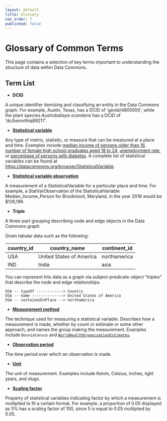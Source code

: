 ```yaml
---
layout: default
title: Glossary
nav_order: 7
published: false
---
```

# Glossary of Common Terms

This page contains a selection of key terms important to understanding the structure of data within Data Commons.

## Term List

- **DCID**

A unique identifier itemizing and classifying an entity in the Data Commons graph. For example, Austin, Texas, has a DCID of 'geoId/4805000', while the plant species _Austrobaileya scandens_ has a DCID of 'dc/bsmvthtq89217'.

- **[Statistical variable](https://datacommons.org/browser/StatisticalVariable)**

Any type of metric, statistic, or measure that can be measured at a place and time. Examples include [median income of persons older than 16](https://datacommons.org/browser/Median_Income_Person_16OrMoreYears), [number of female high school graduates aged 18 to 24](https://datacommons.org/browser/Count_Person_18To24Years_EducationalAttainmentHighSchoolGraduateIncludesEquivalency_Female), [unemployment rate](https://browser.datacommons.org/browser/UnemploymentRate_Person), or [percentage of persons with diabetes](https://browser.datacommons.org/browser/Percent_Person_WithDiabetes). A complete list of statistical variables can be found at <https://datacommons.org/browser/StatisticalVariable>.

- **[Statistical variable observation](https://datacommons.org/browser/StatVarObservation)**

A measurement of a StatisticalVariable for a particular place and time. For example, a StatVarObservation of the StatisticalVariable Median_Income_Person for Brookmont, Maryland, in the year 2018 would be $126,199.

- **Triple**

A three-part grouping describing node and edge objects in the Data Commons graph.

Given tabular data such as the following:

|country_id  |  country_name	         |  continent_id|
|-------|--------|---------|
|USA	     |  United States of America |  northamerica|
|IND	     |  India                    |	        asia|

You can represent this data as a graph via subject-predicate-object "triples" that describe the node and edge relationships.
```
USA -- typeOf ------------> Country
USA -- name --------------> United States of America
USA -- containedInPlace --> northamerica
```

- **[Measurement method](https://datacommons.org/browser/measurementMethod)**

The technique used for measuring a statistical variable. Describes how a measurement is made, whether by count or estimate or some other approach, and names the group making the measurement. Examples include `BosniaCensus` and [`WorldHealthOrganizationEstimates`](https://datacommons.org/browser/WorldHealthOrganizationEstimates).

- **[Observation period](https://datacommons.org/browser/observationPeriod)**

The time period over which an observation is made.

- **[Unit](https://datacommons.org/browser/unit)**

The unit of measurement. Examples include Kelvin, Celsius, inches, light years, and slugs.

- **[Scaling factor](https://datacommons.org/browser/scalingFactor)**

Property of statistical variables indicating factor by which a measurement is multiplied to fit a certain format. For example, a proportion of 0.05 displayed as 5% has a scaling factor of 100, since 5 is equal to 0.05 multiplied by 0.05.